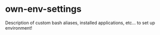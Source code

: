 # own-env-settings
Description of custom bash aliases, installed applications, etc... to set up environment!
